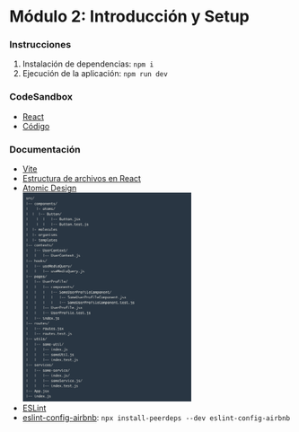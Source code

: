 # Módulo 2: Introducción y Setup
### Instrucciones
1. Instalación de dependencias: `npm i`
2. Ejecución de la aplicación: `npm run dev`

### CodeSandbox
* [React](https://mps2hc.sse.codesandbox.io/)
* [Código](https://codesandbox.io/s/github/eliashz/ReactAvanzado-Modulo2)

### Documentación
* [Vite](https://es.vitejs.dev/guide/)
* [Estructura de archivos en React](https://es.reactjs.org/docs/faq-structure.html) 
* [Atomic Design](https://bradfrost.com/blog/post/atomic-web-design/)  
    <img src="img/atomic.png" width="300">
* [ESLint](https://eslint.org/)
* [eslint-config-airbnb](https://www.npmjs.com/package/eslint-config-airbnb): `npx install-peerdeps --dev eslint-config-airbnb`